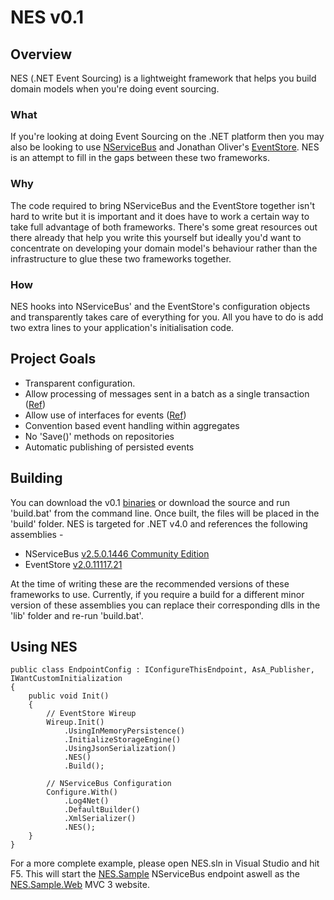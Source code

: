 NES v0.1
======================================================================

## Overview
NES (.NET Event Sourcing) is a lightweight framework that helps you build domain models when you're doing event sourcing.

### What
If you're looking at doing Event Sourcing on the .NET platform then you may also be looking to use [NServiceBus](http://www.nservicebus.com) and Jonathan Oliver's [EventStore](https://github.com/joliver/eventstore). NES is an attempt to fill in the gaps between these two frameworks.

### Why
The code required to bring NServiceBus and the EventStore together isn't hard to write but it is important and it does have to work a certain way to take full advantage of both frameworks. There's some great resources out there already that help you write this yourself but ideally you'd want to concentrate on developing your domain model's behaviour rather than the infrastructure to glue these two frameworks together.

### How
NES hooks into NServiceBus' and the EventStore's configuration objects and transparently takes care of everything for you. All you have to do is add two extra lines to your application's initialisation code.

## Project Goals
* Transparent configuration.
* Allow processing of messages sent in a batch as a single transaction ([Ref](https://github.com/NServiceBus/NServiceBus/blob/master/src/core/NServiceBus/IBus.cs#L92))
* Allow use of interfaces for events ([Ref](http://www.nservicebus.com/MessagesAsInterfaces.aspx))
* Convention based event handling within aggregates
* No 'Save()' methods on repositories
* Automatic publishing of persisted events

## Building
You can download the v0.1 [binaries](https://github.com/downloads/elliotritchie/NES/NES-v0.1.zip) or download the source and run 'build.bat' from the command line. Once built, the files will be placed in the 'build' folder. NES is targeted for .NET v4.0 and references the following assemblies -
* NServiceBus [v2.5.0.1446 Community Edition](http://www.nservicebus.com/downloads/Community.NServiceBus.2.5.0.1446.zip)
* EventStore [v2.0.11117.21](https://github.com/downloads/joliver/EventStore/EventStore-2.0.11117.21-net40.zip)

At the time of writing these are the recommended versions of these frameworks to use. Currently, if you require a build for a different minor version of these assemblies you can replace their corresponding dlls in the 'lib' folder and re-run 'build.bat'.

## Using NES

	public class EndpointConfig : IConfigureThisEndpoint, AsA_Publisher, IWantCustomInitialization
	{
		public void Init()
		{
			// EventStore Wireup
			Wireup.Init()
				.UsingInMemoryPersistence()
				.InitializeStorageEngine()
				.UsingJsonSerialization()
				.NES()
				.Build();

			// NServiceBus Configuration
			Configure.With()
				.Log4Net()
				.DefaultBuilder()
				.XmlSerializer()
				.NES();
		}
	}

For a more complete example, please open NES.sln in Visual Studio and hit F5. This will start the [NES.Sample](https://github.com/elliotritchie/NES/tree/master/src/NES.Sample) NServiceBus endpoint aswell as the [NES.Sample.Web](https://github.com/elliotritchie/NES/tree/master/src/NES.Sample.Web) MVC 3 website.